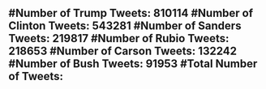#Number of Trump Tweets: 810114
#Number of Clinton Tweets: 543281
#Number of Sanders Tweets: 219817
#Number of Rubio Tweets: 218653
#Number of Carson Tweets: 132242
#Number of Bush Tweets: 91953
#Total Number of Tweets:  
---
